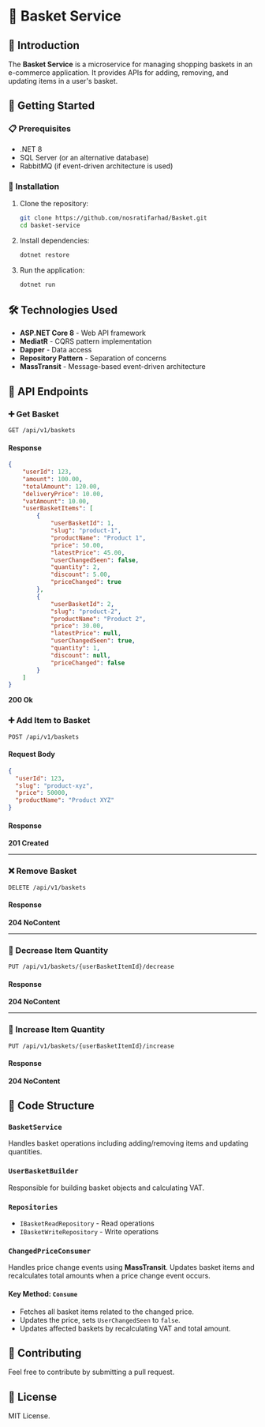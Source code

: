 # 🛒 Basket Service

## 📌 Introduction
The **Basket Service** is a microservice for managing shopping baskets in an e-commerce application. It provides APIs for adding, removing, and updating items in a user's basket.

## 🚀 Getting Started

### 📋 Prerequisites
- .NET 8
- SQL Server (or an alternative database)
- RabbitMQ (if event-driven architecture is used)

### 🔧 Installation
1. Clone the repository:
   ```sh
   git clone https://github.com/nosratifarhad/Basket.git
   cd basket-service
   ```
2. Install dependencies:
   ```sh
   dotnet restore
   ```
3. Run the application:
   ```sh
   dotnet run
   ```

## 🛠 Technologies Used
- **ASP.NET Core 8** - Web API framework
- **MediatR** - CQRS pattern implementation
- **Dapper** - Data access
- **Repository Pattern** - Separation of concerns
- **MassTransit** - Message-based event-driven architecture

## 📖 API Endpoints

### ➕ Get Basket
```http
GET /api/v1/baskets
```
#### Response
```json
{
    "userId": 123,
    "amount": 100.00,
    "totalAmount": 120.00,
    "deliveryPrice": 10.00,
    "vatAmount": 10.00,
    "userBasketItems": [
        {
            "userBasketId": 1,
            "slug": "product-1",
            "productName": "Product 1",
            "price": 50.00,
            "latestPrice": 45.00,
            "userChangedSeen": false,
            "quantity": 2,
            "discount": 5.00,
            "priceChanged": true
        },
        {
            "userBasketId": 2,
            "slug": "product-2",
            "productName": "Product 2",
            "price": 30.00,
            "latestPrice": null,
            "userChangedSeen": true,
            "quantity": 1,
            "discount": null,
            "priceChanged": false
        }
    ]
}
```
**200 Ok**

### ➕ Add Item to Basket
```http
POST /api/v1/baskets
```
#### Request Body
```json
{
  "userId": 123,
  "slug": "product-xyz",
  "price": 50000,
  "productName": "Product XYZ"
}
```
#### Response
**201 Created**

---

### ❌ Remove Basket
```http
DELETE /api/v1/baskets
```
#### Response
**204 NoContent**

---

### 🔽 Decrease Item Quantity
```http
PUT /api/v1/baskets/{userBasketItemId}/decrease
```
#### Response
**204 NoContent**

---

### 🔼 Increase Item Quantity
```http
PUT /api/v1/baskets/{userBasketItemId}/increase
```
#### Response
**204 NoContent**

## 📄 Code Structure

### `BasketService`
Handles basket operations including adding/removing items and updating quantities.

### `UserBasketBuilder`
Responsible for building basket objects and calculating VAT.

### `Repositories`
- `IBasketReadRepository` - Read operations
- `IBasketWriteRepository` - Write operations

### `ChangedPriceConsumer`
Handles price change events using **MassTransit**. Updates basket items and recalculates total amounts when a price change event occurs.

#### **Key Method: `Consume`**
- Fetches all basket items related to the changed price.
- Updates the price, sets `UserChangedSeen` to `false`.
- Updates affected baskets by recalculating VAT and total amount.

## 🤝 Contributing
Feel free to contribute by submitting a pull request.

## 📜 License
MIT License.

